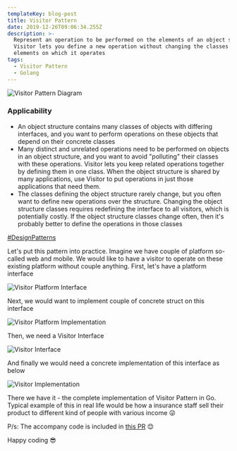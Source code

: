 ```yaml
---
templateKey: blog-post
title: Visitor Pattern
date: 2019-12-26T09:06:34.255Z
description: >-
  Represent an operation to be performed on the elements of an object structure.
  Visitor lets you define a new operation without changing the classes of the
  elements on which it operates
tags:
  - Visitor Pattern
  - Golang
---
```

![Visitor Pattern Diagram](/img/visitorpatterndiagram.png "Visitor Pattern Diagram")

### Applicability

* An object structure contains many classes of objects with differing interfaces, and you want to perform operations on these objects that depend on their concrete classes
* Many distinct and unrelated operations need to be performed on objects in an object structure, and you want to avoid "polluting" their classes with these operations. Visitor lets you keep related operations together by defining them in one class. When the object structure is shared by many applications, use Visitor to put operations in just those applications that need them.
* The classes defining the object structure rarely change, but you often want to define new operations over the structure. Changing the object structure classes requires redefining the interface to all visitors, which is potentially costly. If the object structure classes change often, then it's probably better to define the operations in those classes

[\#DesignPatterns](https://en.wikipedia.org/wiki/Design_Patterns)

 Let's put this pattern into practice. Imagine we have couple of platform so-called web and mobile. We would like to have a visitor to operate on these existing platform without couple anything. First, let's have a platform interface

![Visitor Platform Interface](/img/visitorplatforminterface.png "Visitor Platform Interface")

Next, we would want to implement couple of concrete struct on this interface

![Visitor Platform Implementation](/img/visitorplatformimplementation.png "Visitor Platform Implementation")

Then, we need a Visitor Interface

![Visitor Interface](/img/visitorinterface.png "Visitor Interface")

And finally we would need a concrete implementation of this interface as below

![Visitor Implementation](/img/visitorimplementation.png "Visitor Implementation")

There we have it - the complete implementation of Visitor Pattern in Go. Typical example of this in real life would be how a insurance staff sell their product to different kind of people with various income 😜

P/s: The accompany code is included in[](https://github.com/willnguyen1312/go-design-patterns/pull/1/files)[](https://github.com/willnguyen1312/go-design-patterns/pull/3/files)[](https://github.com/willnguyen1312/go-design-patterns/pull/3/files)[](https://github.com/willnguyen1312/go-design-patterns/pull/6)[](https://github.com/willnguyen1312/go-design-patterns/pull/7)[](https://github.com/willnguyen1312/go-design-patterns/pull/8)[](https://github.com/willnguyen1312/go-design-patterns/pull/9)[](https://github.com/willnguyen1312/go-design-patterns/pull/11)[](https://github.com/willnguyen1312/go-design-patterns/pull/13)[](https://github.com/willnguyen1312/go-design-patterns/pull/14)[](https://github.com/willnguyen1312/go-design-patterns/pull/15)[](https://github.com/willnguyen1312/go-design-patterns/pull/16)[](https://github.com/willnguyen1312/go-design-patterns/pull/17)[](https://github.com/willnguyen1312/go-design-patterns/pull/18)[](https://github.com/willnguyen1312/go-design-patterns/pull/19)[](https://github.com/willnguyen1312/go-design-patterns/pull/20)[](https://github.com/willnguyen1312/go-design-patterns/pull/21) [this PR](https://github.com/willnguyen1312/go-design-patterns/pull/22) 😊

Happy coding 😎
